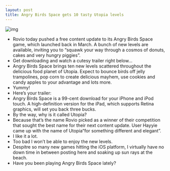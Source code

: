 ```yaml
---
layout: post
title: Angry Birds Space gets 10 tasty Utopia levels
---
```

![img](http://media.idownloadblog.com/wp-content/uploads/2012/05/Angry-Birds-Space-Utopia-teaser.jpg)
* Rovio today pushed a free content update to its Angry Birds Space game, which launched back in March. A bunch of new levels are available, inviting you to “squawk your way through a cosmos of donuts, cakes and very hungry piggies”.
* Get downloading and watch a cutesy trailer right below…
* Angry Birds Space brings ten new levels scattered throughout the delicious food planet of Utopia. Expect to bounce birds off jelly trampolines, pop corn to create delicious mayhem, use cookies and candy apples to your advantage and lots more.
* Yummy!
* Here’s your trailer:
* Angry Birds Space is a 99-cent download for your iPhone and iPod touch. A high-definition version for the iPad, which supports Retina graphics, will set you back three bucks.
* By the way, why is it called Utopia?
* Because that’s the name Rovio picked as a winner of their competition that sought the best name for their next content update. User Hayyie came up with the name of Utopia“for something different and elegant”.
* I like it a lot.
* Too bad I won’t be able to enjoy the new levels.
* Despitre so many new games hitting the iOS platform, I virtually have no down time in between posting here and soaking up sun rays at the beach.
* Have you been playing Angry Birds Space lately?

